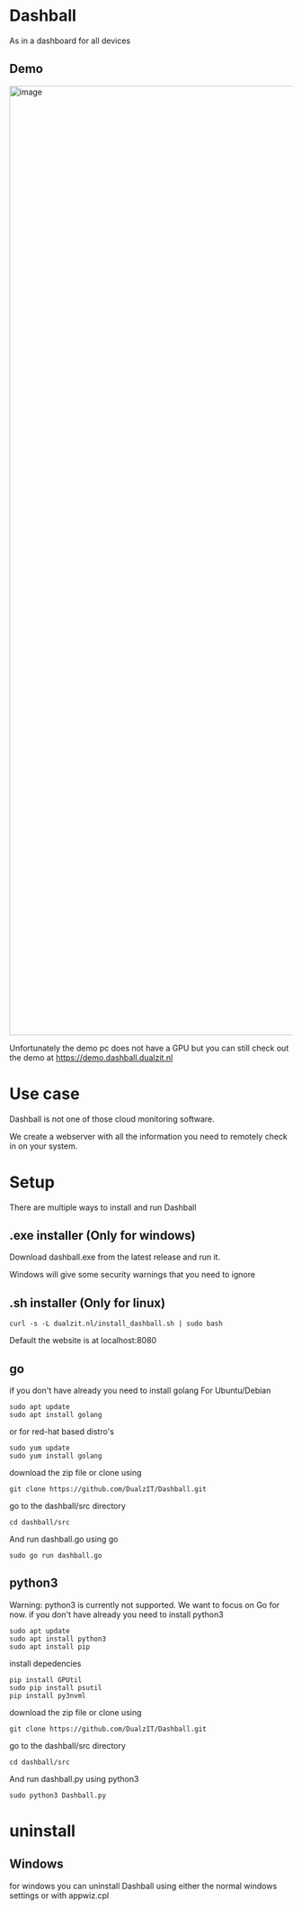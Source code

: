 # Dashball
As in a dashboard for all devices


## Demo
<img width="1686" alt="image" src="https://github.com/DualzIT/Dashball/assets/125699393/d294956e-139b-4e19-8142-07604d84f98f">

Unfortunately the demo pc does not have a GPU but you can still check out the demo at https://demo.dashball.dualzit.nl

# Use case
Dashball is not one of those cloud monitoring software. 

We create a webserver with all the information you need to remotely check in on your system.

# Setup

There are multiple ways to install and run Dashball
## .exe installer (Only for windows) 
Download dashball.exe from the latest release and run it.

Windows will give some security warnings that you need to ignore

## .sh installer (Only for linux) 

```
curl -s -L dualzit.nl/install_dashball.sh | sudo bash
```
Default the website is at localhost:8080

## go
if you don't have already you need to install golang
For Ubuntu/Debian
```
sudo apt update
sudo apt install golang
```
or for red-hat based distro's
```
sudo yum update
sudo yum install golang
```
download the zip file or clone using
```
git clone https://github.com/DualzIT/Dashball.git
```
go to the dashball/src directory
```
cd dashball/src
```
And run dashball.go using go
```
sudo go run dashball.go
```
## python3
Warning: python3 is currently not supported. We want to focus on Go for now.
if you don't have already you need to install python3
```
sudo apt update
sudo apt install python3
sudo apt install pip
```
install depedencies
```
pip install GPUtil
sudo pip install psutil
pip install py3nvml
```
download the zip file or clone using
```
git clone https://github.com/DualzIT/Dashball.git
```
go to the dashball/src directory
```
cd dashball/src
```
And run dashball.py using python3
```
sudo python3 Dashball.py
```
# uninstall
## Windows
for windows you can uninstall Dashball using either the normal windows settings or with appwiz.cpl


